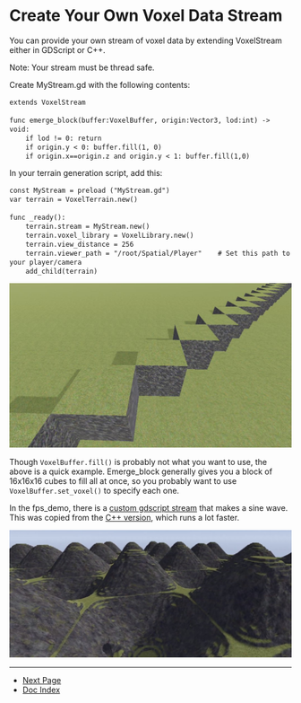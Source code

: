 # Create Your Own Voxel Data Stream
You can provide your own stream of voxel data by extending VoxelStream either in GDScript or C++.

Note: Your stream must be thread safe.

Create MyStream.gd with the following contents:

```
extends VoxelStream
	
func emerge_block(buffer:VoxelBuffer, origin:Vector3, lod:int) -> void:
	if lod != 0: return
	if origin.y < 0: buffer.fill(1, 0)	
	if origin.x==origin.z and origin.y < 1: buffer.fill(1,0)
```

In your terrain generation script, add this:

```
const MyStream = preload ("MyStream.gd")
var terrain = VoxelTerrain.new()

func _ready():
	terrain.stream = MyStream.new()
	terrain.voxel_library = VoxelLibrary.new()	
	terrain.view_distance = 256	
	terrain.viewer_path = "/root/Spatial/Player"    # Set this path to your player/camera
	add_child(terrain)
```

<img src="images/custom-stream.jpg" width="800" />

Though `VoxelBuffer.fill()` is probably not what you want to use, the above is a quick example. Emerge_block generally gives you a block of 16x16x16 cubes to fill all at once, so you probably want to use `VoxelBuffer.set_voxel()` to specify each one.

In the fps_demo, there is a [custom gdscript stream](https://github.com/tinmanjuggernaut/voxelgame/blob/master/project/fps_demo/scripts/MyStream.gd) that makes a sine wave. This was copied from the [C++ version](../streams/voxel_stream_test.cpp), which runs a lot faster. 

<img src="images/custom-stream-sine.jpg" width="800" />



---
* [Next Page](07_performance-tips.md)
* [Doc Index](01_get-started.md)
